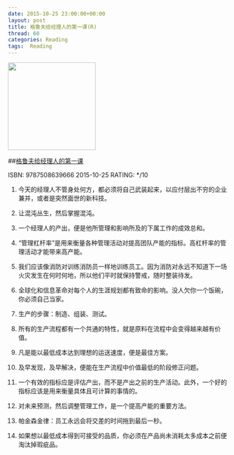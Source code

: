 ```yaml
---
date: 2015-10-25 23:00:00+00:00
layout: post
title: 格鲁夫给经理人的第一课(R)
thread: 60
categories: Reading
tags:  Reading
---
```


<img src="http://ec4.images-amazon.com/images/I/81SBWtigtRL.jpg" width="200" />

##[格鲁夫给经理人的第一课](http://amzn.to/1GQ3eJM)

ISBN: 9787508639666 2015-10-25 RATING: */10

1. 今天的经理人不管身处何方，都必须将自己武装起来，以应付层出不穷的企业兼并，或者是突然面世的新科技。

2. 让混沌丛生，然后掌握混沌。

3. 一个经理人的产出，便是他所管理和影响所及的下属工作的成效总和。

4. “管理杠杆率”是用来衡量各种管理活动对提高团队产能的指标。高杠杆率的管理活动才能带来高产能。

5. 我们应该像消防对训练消防员一样地训练员工。因为消防对永远不知道下一场火灾发生在何时何地，所以他们平时就保持警戒，随时整装待发。

6. 全球化和信息革命对每个人的生涯规划都有致命的影响。没人欠你一个饭碗，你必须自己当家。

7. 生产的步骤：制造、组装、测试。

8. 所有的生产流程都有一个共通的特性，就是原料在流程中会变得越来越有价值。

9. 凡是能以最低成本达到理想的运送速度，便是最佳方案。

10. 及早发现，及早解决，便能在生产流程中价值最低的阶段修正问题。

11. 一个有效的指标应是评估产出，而不是产出之前的生产活动。此外，一个好的指标应该是用来衡量具体且可计算的事情的。

12. 对未来预测，然后调整管理工作，是一个提高产能的重要方法。

13. 帕金森金律：员工永远会将交差的时间拖到最后一秒。

14. 如果想以最低成本得到可接受的品质，你必须在产品尚未消耗太多成本之前便淘汰掉瑕疵品。